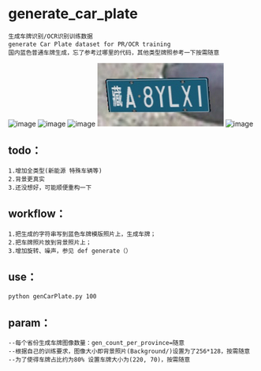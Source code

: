 

# generate_car_plate

```
生成车牌识别/OCR识别训练数据
generate Car Plate dataset for PR/OCR training
国内蓝色普通车牌生成，忘了参考过哪里的代码，其他类型牌照参考一下按需随意
```
![image](./imgs/京B7ETX8.jpg) 
![image](./imgs/湘A1URPU.jpg)
![image](./imgs/湘BNGG7C.jpg)
![image](./imgs/藏A8YLX1.jpg)
![image](./imgs/赣AVFLJ7.jpg)

## todo：

```
1.增加全类型(新能源 特殊车辆等)
2.背景更真实
3.还没想好，可能顺便重构一下
```
## workflow：
```
1.把生成的字符串写到蓝色车牌模版照片上，生成车牌；
2.把车牌照片放到背景照片上；
3.增加旋转、噪声，参见 def generate（）
```
## use：
```
python genCarPlate.py 100
```
## param：
```
--每个省份生成车牌图像数量：gen_count_per_province=随意
--根据自己的训练要求，图像大小即背景照片(Background/)设置为了256*128，按需随意
--为了使得车牌占比约为80% 设置车牌大小为(220, 70)，按需随意
```
